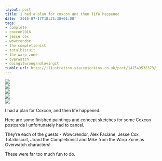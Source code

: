 ```yaml
---
layout: post
title: i had a plan for coxcon and then life happened
date: '2016-07-17T18:25:38+01:00'
tags:
- complete
- coxcon2016
- jesse cox
- wowcrendor
- the completionist
- totalbiscuit
- the warp zone
- overwatch
- doingitwrongandlovingit
tumblr_url: http://illustration.staceyjenkins.co.uk/post/147549538373/i-had-a-plan-for-coxcon-and-then-life-happened
---
```

 ![](/tumblr_files/tumblr_oagz2q8yRZ1v28ub8o1_640.jpg)  
 ![](/tumblr_files/tumblr_oagz2q8yRZ1v28ub8o2_500.jpg)  
 ![](/tumblr_files/tumblr_oagz2q8yRZ1v28ub8o3_500.jpg)  
 ![](/tumblr_files/tumblr_oagz2q8yRZ1v28ub8o4_500.jpg)  
 ![](/tumblr_files/tumblr_oagz2q8yRZ1v28ub8o5_540.png)  
  

I had a plan for Coxcon, and then life happened.

Here are some finished paintings and concept sketches for some Coxcon postcards I unfortunately had to cancel.

They’re each of the guests - Wowcrendor, Alex Faciane, Jesse Cox, Totalbiscuit, Jirard the Completionist and Mike from the Warp Zone as Overwatch characters!

These were far too much fun to do.

